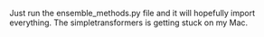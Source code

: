 Just run the ensemble_methods.py file and it will hopefully import everything. The simpletransformers is getting stuck on my Mac.
